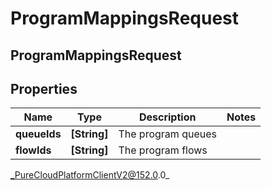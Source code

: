 # ProgramMappingsRequest

## ProgramMappingsRequest

## Properties

|Name | Type | Description | Notes|
|------------ | ------------- | ------------- | -------------|
| **queueIds** | **[String]** | The program queues | |
| **flowIds** | **[String]** | The program flows | |



_PureCloudPlatformClientV2@152.0.0_
